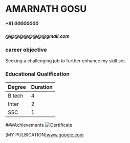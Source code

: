 # AMARNATH GOSU
##### +91 00000000
##### @@@@@@@@@gmail.com

### career objective
Seeking a challenging job to further enhance my skill set

### Educational Qualification
Degree | Duration
---|---
B.tech | 4
Inter | 2
SSC | 1

###Achievements
![Certificate](/sample-certificate1.jpeg)

[MY PULBICATION]www.google.com
